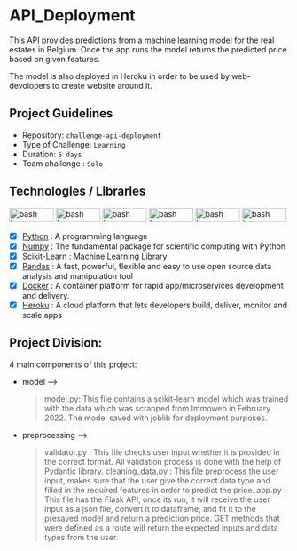 # API_Deployment
This API provides predictions from a machine learning model for the real estates in Belgium. Once the app runs the model returns the predicted price based on given features.

The model is also deployed in Heroku in order to be used by web-devolopers to create website around it.

## Project Guidelines

- Repository: `challenge-api-deployment`
- Type of Challenge: `Learning`
- Duration: `5 days`
- Team challenge : `Solo`

## Technologies / Libraries 

<img src="https://img.shields.io/badge/Python-FFD43B?style=for-the-badge&logo=python&logoColor=blue" alt="bash logo" width="80" height="25">    <img src="https://img.shields.io/badge/scikit_learn-F7931E?style=for-the-badge&logo=scikit-learn&logoColor=white" alt="bash logo" width="80" height="25">   <img src="https://img.shields.io/badge/Pandas-2C2D72?style=for-the-badge&logo=pandas&logoColor=white" alt="bash logo" width="80" height="25">   <img src="https://img.shields.io/badge/Numpy-777BB4?style=for-the-badge&logo=numpy&logoColor=white" alt="bash logo" width="80" height="25">   <img src="https://img.shields.io/badge/Docker-2CA5E0?style=for-the-badge&logo=docker&logoColor=white" alt="bash logo" width="80" height="25">   <img src="https://img.shields.io/badge/Flask-000000?style=for-the-badge&logo=flask&logoColor=white" alt="bash logo" width="80" height="25">

- [X]  [Python](https://www.python.org/) : A programming language
- [X]  [Numpy](https://numpy.org/) : The fundamental package for scientific computing with Python
- [X]  [Scikit-Learn](https://scikit-learn.org/stable/index.html) : Machine Learning Library
- [X]  [Pandas](https://pandas.pydata.org/) : A fast, powerful, flexible and easy to use open source data analysis and manipulation tool
- [X]  [Docker](https://www.docker.com/) : A container platform for rapid app/microservices development and delivery.
- [X]  [Heroku](https://www.heroku.com/) : A cloud platform that lets developers build, deliver, monitor and scale apps 

## Project Division:

4 main components of this project:

- model --> 
  > model.py: This file contains a scikit-learn model which was trained with the data which was scrapped from Immoweb in February 2022. The model saved with joblib for deployment purposes.

- preprocessing --> 
  > validator.py : This file checks user input whether it is provided in the correct format. All validation process is done with the help of Pydantic library.
  > cleaning_data.py : This file preprocess the user input, makes sure that the user give the correct data type and filled in the required features in order to predict the price.
    app.py : This file has the Flask API, once its run, it will receive the user input as a json file, convert it to dataframe, and fit it to the presaved model and return a prediction price. GET methods that were defined as a route will return the expected inputs and data types from the user.

